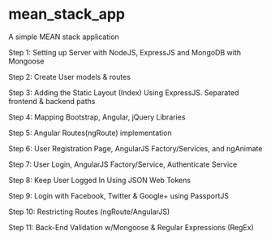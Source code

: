 # mean_stack_app

A simple MEAN stack application

Step 1: Setting up Server with NodeJS, ExpressJS and MongoDB with Mongoose

Step 2: Create User models & routes

Step 3: Adding the Static Layout (Index) Using ExpressJS. Separated frontend & backend paths

Step 4: Mapping Bootstrap, Angular, jQuery Libraries

Step 5: Angular Routes(ngRoute) implementation

Step 6: User Registration Page, AngularJS Factory/Services, and ngAnimate

Step 7: User Login, AngularJS Factory/Service, Authenticate Service

Step 8: Keep User Logged In Using JSON Web Tokens

Step 9: Login with Facebook, Twitter & Google+ using PassportJS 

Step 10: Restricting Routes (ngRoute/AngularJS)

Step 11: Back-End Validation w/Mongoose & Regular Expressions (RegEx) 